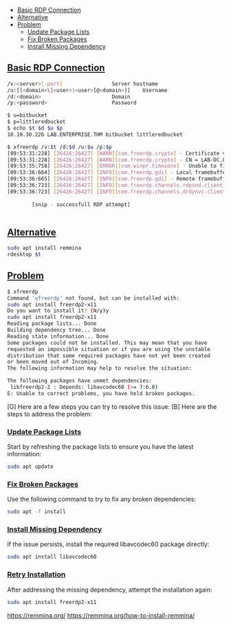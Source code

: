 - [Basic RDP Connection](#basic-rdp-connection)
- [Alternative](#alternative)
- [Problem](#problem)
	- [Update Package Lists](#update-package-lists)
	- [Fix Broken Packages](#fix-broken-packages)
	- [Install Missing Dependency](#install-missing-dependency)

## [Basic RDP Connection](#basic-rdp-connection-1)
```sh
/v:<server>[:port]                Server hostname
/u:[[<domain>\]<user>|<user>[@<domain>]]    Username
/d:<domain>                       Domain
/p:<password>                     Password

$ u=bitbucket
$ p=littleredbucket
$ echo $t $d $u $p
10.10.30.226 LAB.ENTERPRISE.THM bitbucket littleredbucket

$ xfreerdp /v:$t /d:$d /u:$u /p:$p
[09:53:31:228] [26426:26427] [WARN][com.freerdp.crypto] - Certificate verification failure 'self-signed certificate (18)' at stack position 0
[09:53:31:228] [26426:26427] [WARN][com.freerdp.crypto] - CN = LAB-DC.LAB.ENTERPRISE.THM
[09:53:35:758] [26426:26427] [ERROR][com.winpr.timezone] - Unable to find a match for unix timezone: US/Eastern
[09:53:36:664] [26426:26427] [INFO][com.freerdp.gdi] - Local framebuffer format  PIXEL_FORMAT_BGRX32
[09:53:36:665] [26426:26427] [INFO][com.freerdp.gdi] - Remote framebuffer format PIXEL_FORMAT_BGRA32
[09:53:36:723] [26426:26427] [INFO][com.freerdp.channels.rdpsnd.client] - [static] Loaded fake backend for rdpsnd
[09:53:36:723] [26426:26427] [INFO][com.freerdp.channels.drdynvc.client] - Loading Dynamic Virtual Channel rdpgfx
        
        [snip - successfull RDP attempt] 
        
```

## [Alternative](#alternative-1)

```sh
sudo apt install remmina
rdesktop $t
```

## [Problem](#problem-1)
```sh
$ xfreerdp  
Command 'xfreerdp' not found, but can be installed with:
sudo apt install freerdp2-x11
Do you want to install it? (N/y)y
sudo apt install freerdp2-x11
Reading package lists... Done
Building dependency tree... Done
Reading state information... Done
Some packages could not be installed. This may mean that you have
requested an impossible situation or if you are using the unstable
distribution that some required packages have not yet been created
or been moved out of Incoming.
The following information may help to resolve the situation:

The following packages have unmet dependencies:
 libfreerdp2-2 : Depends: libavcodec60 (>= 7:6.0)
E: Unable to correct problems, you have held broken packages.
```

[G] Here are a few steps you can try to resolve this issue:
[B] Here are the steps to address the problem:

### [Update Package Lists](#update-package-lists-1)
Start by refreshing the package lists to ensure you have the latest information:
```sh
sudo apt update
```

### [Fix Broken Packages](#fix-broken-packages-1)
Use the following command to try to fix any broken dependencies:
```sh
sudo apt -f install
```

### [Install Missing Dependency](#install-missing-dependency-1)
If the issue persists, install the required libavcodec60 package directly:
```sh
sudo apt install libavcodec60
```

### [Retry Installation](#retry-installation)
After addressing the missing dependency, attempt the installation again:
```sh
sudo apt install freerdp2-x11
```

https://remmina.org/
https://remmina.org/how-to-install-remmina/